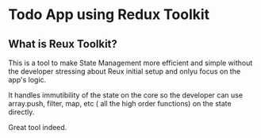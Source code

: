 # Todo App using Redux Toolkit

## What is Reux Toolkit?
This is a tool to make State Management more efficient and simple without the developer stressing about Reux initial setup and onlyu focus on the app's logic. 

It handles immutibility of the state on the core so the developer can use array.push, filter, map, etc ( all the high order functions) on the state directly.

Great tool indeed.